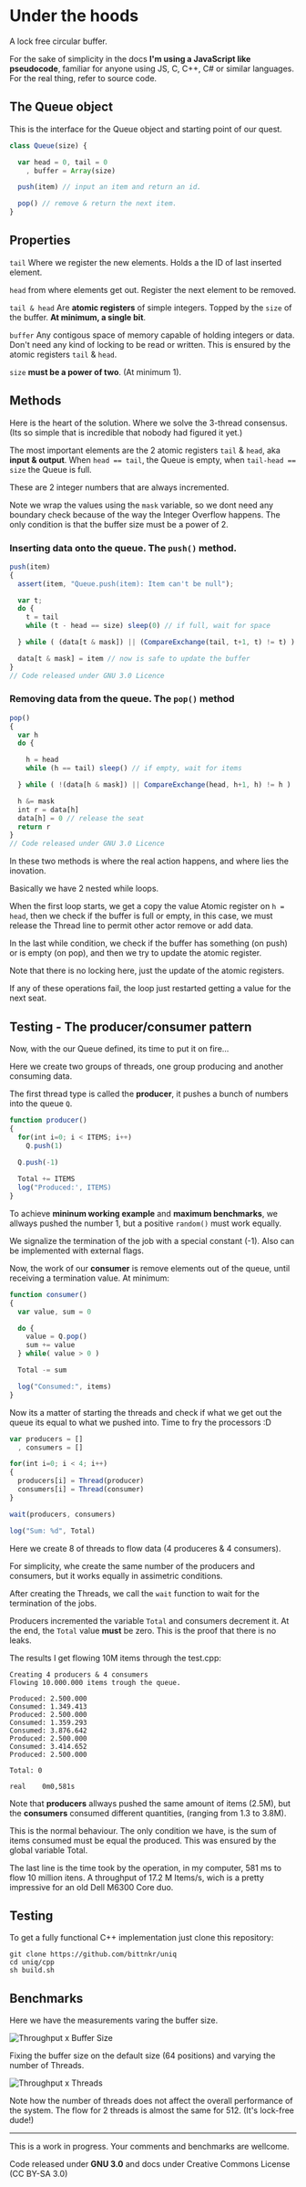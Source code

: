 # Under the hoods

A lock free circular buffer.

For the sake of simplicity in the docs **I'm using a JavaScript like pseudocode**, familiar for anyone using JS, C, C++, C# or similar languages. For the real thing, refer to source code.

## The Queue object 

This is the interface for the Queue object and starting point of our quest. 

```JavaScript
class Queue(size) {

  var head = 0, tail = 0
    , buffer = Array(size)

  push(item) // input an item and return an id.

  pop() // remove & return the next item.
}
```

## Properties

`tail` Where we register the new elements. Holds a the ID of last inserted element. 

`head` from where elements get out. Register the next element to be removed.

`tail & head` Are **atomic registers** of simple integers. Topped by the ``size`` of the buffer. **At minimum, a single bit**.

`buffer` Any contigous space of memory capable of holding integers or data. Don't need any kind of locking to be read or written. This is ensured by the atomic registers `tail` & `head`. 

`size` **must be a power of two**. (At minimum 1).

## Methods
Here is the heart of the solution. Where we solve the 3-thread consensus. (Its so simple that is incredible that nobody had figured it yet.)

The most important elements are the 2 atomic registers `tail` & `head`, aka **input & output**. When `head == tail`, the Queue is empty, when `tail-head == size` the Queue is full. 

These are 2 integer numbers that are always incremented. 

Note we wrap the values using the `mask` variable, so we dont need any boundary check because of the way the Integer Overflow happens. The only condition is that the buffer size must be a power of 2.

### Inserting data onto the queue. The `push()` method.

```JavaScript
push(item) 
{
  assert(item, "Queue.push(item): Item can't be null");

  var t;
  do {
    t = tail
    while (t - head == size) sleep(0) // if full, wait for space

  } while ( (data[t & mask]) || (CompareExchange(tail, t+1, t) != t) )

  data[t & mask] = item // now is safe to update the buffer
}
// Code released under GNU 3.0 Licence 
```

### Removing data from the queue. The `pop()` method 
```JavaScript
pop() 
{
  var h
  do {

    h = head
    while (h == tail) sleep() // if empty, wait for items

  } while ( !(data[h & mask]) || CompareExchange(head, h+1, h) != h )

  h &= mask
  int r = data[h]
  data[h] = 0 // release the seat
  return r
}
// Code released under GNU 3.0 Licence 
```
In these two methods is where the real action happens, and where lies the inovation.

Basically we have 2 nested while loops. 

When the first loop starts, we get a copy the value Atomic register on `h = head`, then we check if the buffer is full or empty, in this case, we must release the Thread line to permit other actor remove or add data.

In the last while condition, we check if the buffer has something (on push) or is empty (on pop), and then we try to update the atomic register.

Note that there is no locking here, just the update of the atomic registers. 

If any of these operations fail, the loop just restarted getting a value for the next seat.
 
## Testing - The producer/consumer pattern

Now, with the our Queue defined, its time to put it on fire... 

Here we create two groups of threads, one group producing and another consuming data.

The first thread type is called the **producer**, it pushes a bunch of numbers into the queue `Q`. 

```JavaScript
function producer() 
{
  for(int i=0; i < ITEMS; i++)
    Q.push(1) 
    
  Q.push(-1)

  Total += ITEMS
  log("Produced:', ITEMS)
}
```

To achieve **mininum working example** and **maximum benchmarks**, we allways pushed the number 1, but a positive `random()` must work equally.

We signalize the termination of the job with a special constant (-1). Also can be implemented with external flags.

Now, the work of our **consumer** is remove elements out of the queue, until receiving a termination value. At minimum:

```JavaScript
function consumer()
{
  var value, sum = 0

  do { 
    value = Q.pop()
    sum += value
  } while( value > 0 ) 

  Total -= sum

  log("Consumed:", items)
}
```

Now its a matter of starting the threads and check if what we get out the queue its equal to what we pushed into. Time to fry the processors :D

```JavaScript
var producers = []
  , consumers = []

for(int i=0; i < 4; i++)
{
  producers[i] = Thread(producer)
  consumers[i] = Thread(consumer)
}

wait(producers, consumers)

log("Sum: %d", Total)
```

Here we create 8 of threads to flow data (4 produceres & 4 consumers). 

For simplicity, whe create the same number of the producers and consumers, but it works equally in assimetric conditions. 

After creating the Threads, we call the ``wait`` function to wait for the termination of the jobs.

Producers incremented the variable ``Total`` and consumers decrement it. At the end, the ``Total`` value **must** be zero. This is the proof that there is no leaks.

The results I get flowing 10M items through the test.cpp:

```
Creating 4 producers & 4 consumers
Flowing 10.000.000 items trough the queue.

Produced: 2.500.000
Consumed: 1.349.413
Produced: 2.500.000
Consumed: 1.359.293
Consumed: 3.876.642
Produced: 2.500.000
Consumed: 3.414.652
Produced: 2.500.000

Total: 0

real    0m0,581s
```
Note that **producers** allways pushed the same amount of items (2.5M), but the **consumers** consumed different quantities, (ranging from 1.3 to 3.8M). 

This is the normal behaviour. The only condition we have, is the sum of items consumed must be equal the produced. This was ensured by the global variable Total.

The last line is the time took by the operation, in my computer, 581 ms to flow 10 million itens. A throughput of 17.2 M Items/s, wich is a pretty impressive for an old Dell M6300 Core duo.

## Testing
To get a fully functional C++ implementation just clone this repository:

```
git clone https://github.com/bittnkr/uniq
cd uniq/cpp
sh build.sh
```

## Benchmarks

Here we have the measurements varing the buffer size. 

![Throughput x Buffer Size](https://i.stack.imgur.com/TgkKs.png)

Fixing the buffer size on the default size (64 positions) and varying the number of Threads.
 
![Throughput x Threads](https://i.stack.imgur.com/laMSX.png)

Note how the number of threads does not affect the overall performance of the system. The flow for 2 threads is almost the same for 512. (It's lock-free dude!)

---
This is a work in progress. Your comments and benchmarks are wellcome. 

Code released under **GNU 3.0** and docs under Creative Commons License (CC BY-SA 3.0)